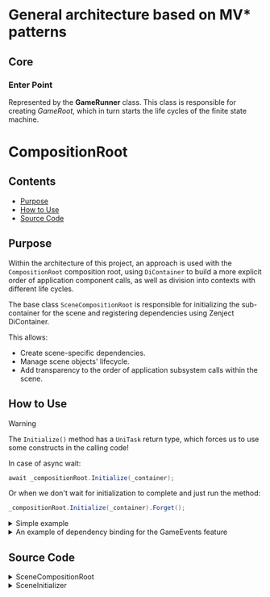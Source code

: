 # General architecture based on MV* patterns

## Core

### Enter Point
Represented by the **GameRunner** class. This class is responsible for creating _GameRoot_, which in turn starts the life cycles of the finite state machine.

# CompositionRoot

## Contents

- [Purpose](#purpose)
- [How to Use](#how-to-use)
- [Source Code](#source-code)

## Purpose

Within the architecture of this project, an approach is used with the `CompositionRoot` composition root,
using `DiContainer`
to build a more explicit order of application component calls, as well as division into contexts with different
life cycles.

The base class `SceneCompositionRoot` is responsible for initializing the sub-container for the scene and registering dependencies using Zenject DiContainer.

This allows:

- Create scene-specific dependencies.
- Manage scene objects' lifecycle.
- Add transparency to the order of application subsystem calls within the scene.

## How to Use

> [!WARNING]
> The `Initialize()` method has a `UniTask` return type, which forces us to use some
> constructs in the calling code!
>
> In case of async wait:
> ```csharp
> await _compositionRoot.Initialize(_container);
> ```
> Or when we don't wait for initialization to complete and just run the method:
> ```csharp
>_compositionRoot.Initialize(_container).Forget();
>```

<details>

<summary>Simple example</summary>

1. Create a class inherited from `SceneCompositionRoot`.
2. Implement the `Initialize` method to set up DiContainer.

```csharp
public class SomeSpecificCompositionRoot : SceneCompositionRoot
{
private DiContainer _sceneContainer;

public override UniTask Initialize(DiContainer diContainer)
{
_sceneContainer = diContainer.CreateSubContainer();

// Example bindings
_sceneContainer.Bind<SomeDependency>().AsSingle();

return default;
}
}
```
3. Use `SceneInitializer` to initialize the scene.

```csharp
public class SomeGameState : IPayloadedState<string>
{
private readonly SceneInitializer _sceneInitializer;

public SomeGameState(SceneInitializer sceneInitializer) 
{ 
_sceneInitializer = sceneInitializer; 
} 

public void OnEnter(string sceneName) 
{ 
_sceneInitializer.Initialize().Forget(); 
} 
} 
```

</details>

<details>

<summary>An example of dependency binding for the GameEvents feature</summary>

```csharp
public class GameplayCompositionRoot : SceneCompositionRoot
{ 
[SerializeField] private GameEventConfig _gameEventConfig; 
[SerializeField] private ChoiceEventView _choiceEventView; 
[SerializeField] private NotifyEventView _notifyEventView; 
[SerializeField] private QuestEventView _questEventView; 

private GameEventService_gameEventService; 
private GameEventFactory _eventFactory; 
private DiContainer_sceneContainer; 

public override UniTask Initialize(DiContainer diContainer) 
{ 
// Create a sub-container for the scene 
_sceneContainer = diContainer.CreateSubContainer(); 

// Inject dependencies 
_sceneContainer.BindInstance(_choiceEventView).AsSingle(); 
_sceneContainer.BindInstance(_notifyEventView).AsSingle(); 
_sceneContainer.BindInstance(_questEventView).AsSingle(); 
_sceneContainer.Bind<ITagDataContainer>().To<TestTagDataContainer>().AsSingle(); 
_sceneContainer.Bind<RequirementFactory>().AsSingle(); 
_sceneContainer.Bind<ImpactFactory>().AsSingle(); 
_sceneContainer.Bind<ChoiceFactory>().AsSingle(); 
_sceneContainer.Bind<StrategyFactory>().AsSingle(); 
_sceneContainer.Bind<GameEventFactory>().AsSingle(); 
_sceneContainer.Bind<GameEventService>().AsSingle(); 
_sceneContainer.Bind<WithChoicesEventPresenter>().AsTransient(); 
_sceneContainer.Bind<NotifyEventPresenter>().AsTransient(); 
_sceneContainer.Bind<QuestEventPresenter>().AsTransient(); 

// Resolve dependencies 
_eventFactory = _sceneContainer.Resolve<GameEventFactory>(); 
_gameEventService = _sceneContainer.Resolve<GameEventService>(); 
_choiceEventView.Construct(_sceneContainer.Resolve<WithChoicesEventPresenter>()); 
_notifyEventView.Construct(_sceneContainer.Resolve<NotifyEventPresenter>()); 
_questEventView.Construct(_sceneContainer.Resolve<QuestEventPresenter>()); 

// In case of asynchronous initialization, return UniTask
return default;
}
}
```

</details>

## Source Code

<details>

<summary>SceneCompositionRoot</summary>

```csharp
public abstract class SceneCompositionRoot : MonoBehaviour
{
public abstract UniTask Initialize(DiContainer diContainer);
}
```

</details>

<details>

<summary>SceneInitializer</summary>

```csharp
public class SceneInitializer
{
private readonly DiContainer _diContainer;
public SceneInitializer(DiContainer